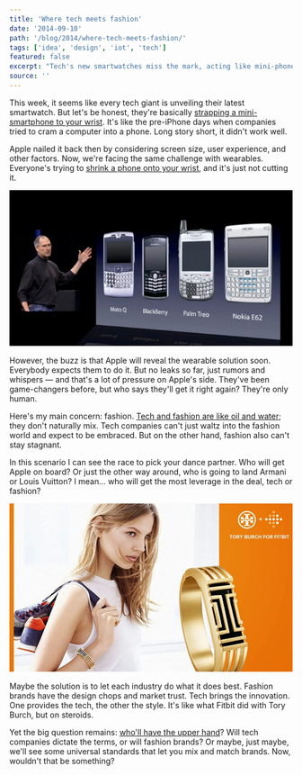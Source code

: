 ```yaml
---
title: 'Where tech meets fashion'
date: '2014-09-10'
path: '/blog/2014/where-tech-meets-fashion/'
tags: ['idea', 'design', 'iot', 'tech']
featured: false
excerpt: "Tech's new smartwatches miss the mark, acting like mini-phones on your wrist. The future lies in tech-fashion partnerships. Think Armani designs packed with Apple tech. The balance of power between tech and fashion is the next frontier."
source: ''
---
```


This week, it seems like every tech giant is unveiling their latest smartwatch. But let's be honest, they're basically [strapping a mini-smartphone to your wrist](/blog/2014/the-smartwatch). It's like the pre-iPhone days when companies tried to cram a computer into a phone. Long story short, it didn't work well.

Apple nailed it back then by considering screen size, user experience, and other factors. Now, we're facing the same challenge with wearables. Everyone's trying to [shrink a phone onto your wrist](https://techcrunch.com/2014/06/18/fleksy-builds-a-texting-app-for-the-samsung-gear-2-smartwatch/), and it's just not cutting it.

![Steve Jobs introduces the iPhone](../images/steve-jobs-introduces-iphone.jpg 'Steve Jobs introduces the iPhone')

However, the buzz is that Apple will reveal the wearable solution soon. Everybody expects them to do it. But no leaks so far, just rumors and whispers — and that's a lot of pressure on Apple's side. They've been game-changers before, but who says they'll get it right again? They're only human.

Here's my main concern: fashion. [Tech and fashion are like oil and water](/blog/2014/the-problem-with-wearables); they don't naturally mix. Tech companies can't just waltz into the fashion world and expect to be embraced. But on the other hand, fashion also can't stay stagnant.

In this scenario I can see the race to pick your dance partner. Who will get Apple on board? Or just the other way around, who is going to land Armani or Louis Vuitton? I mean... who will get the most leverage in the deal, tech or fashion?

![Fitbit & Tory Burch partnership](../images/fitbit-tory-partnership.jpg 'Fitbit & Tory Burch partnership')

Maybe the solution is to let each industry do what it does best. Fashion brands have the design chops and market trust. Tech brings the innovation. One provides the tech, the other the style. It's like what Fitbit did with Tory Burch, but on steroids.

Yet the big question remains: [who'll have the upper hand](/blog/2014/discovering-as-you-go)? Will tech companies dictate the terms, or will fashion brands? Or maybe, just maybe, we'll see some universal standards that let you mix and match brands. Now, wouldn't that be something?
